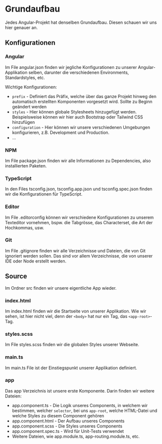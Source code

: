 # Grundaufbau

Jedes Angular-Projekt hat denselben Grundaufbau. Diesen schauen wir uns hier genauer an.

## Konfigurationen

### Angular

Im File <path>angular.json</path> finden wir jegliche Konfigurationen zu unserer Angular-Applikation selben, darunter die verschiedenen Environments, Standardstyles, etc.

Wichtige Konfigurationen:

- `prefix` - Definiert das Präfix, welche über das ganze Projekt hinweg den automatisch erstellten Komponenten vorgesetzt wird. Sollte zu Beginn geändert werden
- `styles` - Hier können globale Stylesheets hinzugefügt werden. Beispielsweise können wir hier auch Bootstrap oder Tailwind CSS hinzufügen
- `configuration` - Hier können wir unsere verschiedenen Umgebungen konfigurieren, z.B. Development und Production.
- ...

### NPM

Im File <path>package.json</path> finden wir alle Informationen zu Dependencies, also installierten Paketen. 

### TypeScript

In den Files <path>tsconfig.json</path>, <path>tsconfig.app.json</path> und <path>tsconfig.spec.json</path> finden wir die Konfigurationen für TypeScript.

### Editor

Im File <path>.editorconfig</path> können wir verschiedene Konfigurationen zu unserem Texteditor vornehmen, bspw. die Tabgrösse, das Characterset, die Art der Hochkommas, usw.

### Git

Im File <path>.gitignore</path> finden wir alle Verzeichnisse und Dateien, die von Git ignoriert werden sollen. Das sind vor allem Verzeichnisse, die von unserer IDE oder Node erstellt werden.

## Source

Im Ordner <path>src</path> finden wir unsere eigentliche App wieder.

### index.html

Im <path>index.html</path> finden wir die Startseite von unserer Applikation. Wie wir sehen, ist hier nicht viel, denn der `<body>` hat nur ein Tag, das `<app-root>`-Tag.

### styles.scss

Im File <path>styles.scss</path> finden wir die globalen Styles unserer Webseite.

### main.ts

Im <path>main.ts</path> File ist der Einstiegspunkt unserer Applikation definiert.

### app

Das <path>app</path> Verzeichnis ist unsere erste Komponente. Darin finden wir weitere Dateien:

- <path>app.component.ts</path> - Die Logik unseres Components, in welchem wir bestimmen, welcher `selector`, bei uns `app-root`, welche HTML-Datei und welche Styles zu diesem Component gehören
- <path>app.component.html</path> - Der Aufbau unseres Components
- <path>app.component.scss</path> - Die Styles unseres Components
- <path>app.component.spec.ts</path> - Wird für Unit-Tests verwendet
- Weitere Dateien, wie <path>app.module.ts</path>, <path>app-routing.module.ts</path>, etc.